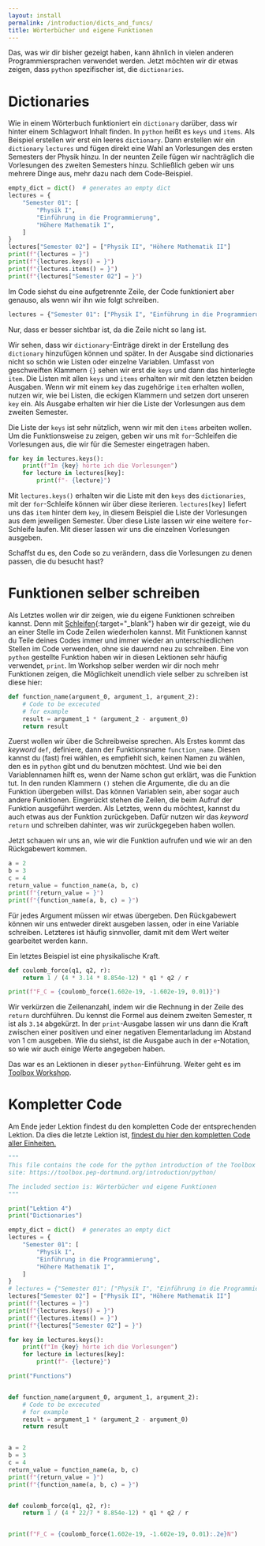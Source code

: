 ```yaml
---
layout: install
permalink: /introduction/dicts_and_funcs/
title: Wörterbücher und eigene Funktionen
---
```


Das, was wir dir bisher gezeigt haben, kann ähnlich
in vielen anderen Programmiersprachen verwendet werden.
Jetzt möchten wir dir etwas zeigen, dass `python` spezifischer ist,
die `dictionaries`.

# Dictionaries

Wie in einem Wörterbuch funktioniert ein `dictionary` darüber,
dass wir hinter einem Schlagwort Inhalt finden.
In `python` heißt es `keys` und `items`.
Als Beispiel erstellen wir erst ein leeres `dictionary`.
Dann erstellen wir ein `dictionary` `lectures`
und fügen direkt eine Wahl an Vorlesungen
des ersten Semesters der Physik hinzu.
In der neunten Zeile fügen wir nachträglich die Vorlesungen
des zweiten Semesters hinzu.
Schließlich geben wir uns mehrere Dinge aus,
mehr dazu nach dem Code-Beispiel.
```python
empty_dict = dict()  # generates an empty dict
lectures = {
    "Semester 01": [
        "Physik I",
        "Einführung in die Programmierung",
        "Höhere Mathematik I",
    ]
}
lectures["Semester 02"] = ["Physik II", "Höhere Mathematik II"]
print(f"{lectures = }")
print(f"{lectures.keys() = }")
print(f"{lectures.items() = }")
print(f"{lectures["Semester 02"] = }")
```
Im Code siehst du eine aufgetrennte Zeile,
der Code funktioniert aber genauso,
als wenn wir ihn wie folgt schreiben.
```python
lectures = {"Semester 01": ["Physik I", "Einführung in die Programmierung", "Höhere Mathematik I"]}
```
Nur, dass er besser sichtbar ist, da die Zeile nicht so lang ist.

Wir sehen, dass wir `dictionary`-Einträge direkt in der Erstellung
des `dictionary` hinzufügen können und später.
In der Ausgabe sind dictionaries nicht so schön wie Listen oder
einzelne Variablen.
Umfasst von geschweiften Klammern `{}` sehen wir erst die `keys`
und dann das hinterlegte `item`.
Die Listen mit allen `keys` und `items` erhalten wir
mit den letzten beiden Ausgaben.
Wenn wir mit einem `key` das zugehörige `item` erhalten wollen,
nutzen wir, wie bei Listen, die eckigen Klammern und
setzen dort unseren `key` ein.
Als Ausgabe erhalten wir hier die Liste der Vorlesungen aus
dem zweiten Semester.

Die Liste der `keys` ist sehr nützlich,
wenn wir mit den `items` arbeiten wollen.
Um die Funktionsweise zu zeigen,
geben wir uns mit `for`-Schleifen die Vorlesungen aus,
die wir für die Semester eingetragen haben.
```python
for key in lectures.keys():
    print(f"Im {key} hörte ich die Vorlesungen")
    for lecture in lectures[key]:
        print(f"- {lecture}")
```
Mit `lectures.keys()` erhalten wir die Liste mit den `keys` des
`dictionaries`, mit der `for`-Schleife können wir über diese
iterieren.
`lectures[key]` liefert uns das `item` hinter dem `key`,
in diesem Beispiel die Liste der Vorlesungen aus dem jeweiligen
Semester.
Über diese Liste lassen wir eine weitere `for`-Schleife laufen.
Mit dieser lassen wir uns die einzelnen Vorlesungen ausgeben.

Schaffst du es, den Code so zu verändern,
dass die Vorlesungen zu denen passen, die du besucht hast?

# Funktionen selber schreiben
Als Letztes wollen wir dir zeigen,
wie du eigene Funktionen schreiben kannst.
Denn mit [Schleifen](/introduction/control_structures/#Loops){:target="_blank"}
haben wir dir gezeigt, wie du an einer Stelle im Code Zeilen wiederholen kannst.
Mit Funktionen kannst du Teile deines Codes immer und immer wieder
an unterschiedlichen Stellen im Code verwenden, ohne sie dauernd neu zu schreiben.
Eine von `python` gestellte Funktion haben wir in diesen Lektionen sehr häufig verwendet, `print`.
Im Workshop selber werden wir dir noch mehr Funktionen zeigen,
die Möglichkeit unendlich viele selber zu schreiben ist diese hier:
```python
def function_name(argument_0, argument_1, argument_2):
    # Code to be excecuted
    # for example
    result = argument_1 * (argument_2 - argument_0)
    return result
```
Zuerst wollen wir über die Schreibweise sprechen.
Als Erstes kommt das _keyword_ `def`, definiere,
dann der Funktionsname `function_name`.
Diesen kannst du (fast) frei wählen, es empfiehlt sich, keinen Namen zu wählen,
den es in `python` gibt und du benutzen möchtest.
Und wie bei den Variablennamen hilft es, wenn der Name schon gut erklärt,
was die Funktion tut.
In den runden Klammern `()` stehen die Argumente, die du an die Funktion übergeben willst.
Das können Variablen sein, aber sogar auch andere Funktionen.
Eingerückt stehen die Zeilen, die beim Aufruf der Funktion ausgeführt werden.
Als Letztes, wenn du möchtest, kannst du auch etwas aus der Funktion zurückgeben.
Dafür nutzen wir das _keyword_ `return` und schreiben dahinter, was wir zurückgegeben haben wollen.

Jetzt schauen wir uns an, wie wir die Funktion aufrufen und wie wir an den Rückgabewert kommen.
```python
a = 2
b = 3
c = 4
return_value = function_name(a, b, c)
print(f"{return_value = }")
print(f"{function_name(a, b, c) = }")
```
Für jedes Argument müssen wir etwas übergeben.
Den Rückgabewert können wir uns entweder direkt ausgeben lassen,
oder in eine Variable schreiben. Letzteres ist häufig sinnvoller,
damit mit dem Wert weiter gearbeitet werden kann.

Ein letztes Beispiel ist eine physikalische Kraft.
```python
def coulomb_force(q1, q2, r):
    return 1 / (4 * 3.14 * 8.854e-12) * q1 * q2 / r

print(f"F_C = {coulomb_force(1.602e-19, -1.602e-19, 0.01)}")
```
Wir verkürzen die Zeilenanzahl, indem wir die Rechnung in der Zeile des `return` durchführen.
Du kennst die Formel aus deinem zweiten Semester, π ist als `3.14` abgekürzt.
In der `print`-Ausgabe lassen wir uns dann die Kraft zwischen einer positiven und
einer negativen Elementarladung im Abstand von 1 cm ausgeben. 
Wie du siehst, ist die Ausgabe auch in der `e`-Notation, 
so wie wir auch einige Werte angegeben haben.

Das war es an Lektionen in dieser `python`-Einführung.
Weiter geht es im [Toolbox Workshop](/#Plan).

# Kompletter Code
Am Ende jeder Lektion findest du den kompletten Code der entsprechenden Lektion.
Da dies die letzte Lektion ist,
[findest du hier den kompletten Code aller Einheiten.](/introduction/complete_introduction.py)

```python
"""
This file contains the code for the python introduction of the Toolbox Workshop.
site: https://toolbox.pep-dortmund.org/introduction/python/

The included section is: Wörterbücher und eigene Funktionen
"""

print("Lektion 4")
print("Dictionaries")

empty_dict = dict()  # generates an empty dict
lectures = {
    "Semester 01": [
        "Physik I",
        "Einführung in die Programmierung",
        "Höhere Mathematik I",
    ]
}
# lectures = {"Semester 01": ["Physik I", "Einführung in die Programmierung", "Höhere Mathematik I"]}
lectures["Semester 02"] = ["Physik II", "Höhere Mathematik II"]
print(f"{lectures = }")
print(f"{lectures.keys() = }")
print(f"{lectures.items() = }")
print(f"{lectures["Semester 02"] = }")

for key in lectures.keys():
    print(f"Im {key} hörte ich die Vorlesungen")
    for lecture in lectures[key]:
        print(f"- {lecture}")

print("Functions")


def function_name(argument_0, argument_1, argument_2):
    # Code to be excecuted
    # for example
    result = argument_1 * (argument_2 - argument_0)
    return result


a = 2
b = 3
c = 4
return_value = function_name(a, b, c)
print(f"{return_value = }")
print(f"{function_name(a, b, c) = }")


def coulomb_force(q1, q2, r):
    return 1 / (4 * 22/7 * 8.854e-12) * q1 * q2 / r


print(f"F_C = {coulomb_force(1.602e-19, -1.602e-19, 0.01):.2e}N")
```